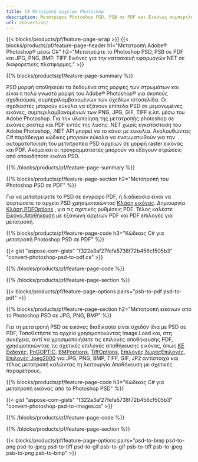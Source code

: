 ```yaml
---
title: C# Μετατροπή αρχείων Photoshop
description: Μετατρέψτε Photoshop PSD, PSB σε PDF και Εικόνες συμπεριλαμβανομένων των BMP, JPG, PNG, TIFF με λίγες γραμμές κώδικα C# μέσω της βιβλιοθήκης .NET.
url: conversion/
---
```


{{< blocks/products/pf/feature-page-wrap >}}
{{< blocks/products/pf/feature-page-header h1="Μετατροπή Adobe® Photoshop® μέσω C#" h2="Μετατρέψτε το Photoshop PSD, PSB σε PDF και JPG, PNG, BMP, TIFF Εικόνες για την κατασκευή εφαρμογών NET σε διαφορετικές πλατφόρμες." >}}

{{% blocks/products/pf/feature-page-summary %}}

PSD μορφή αποθηκεύει τα δεδομένα στις μορφές των στρωμάτων και είναι η πολύ γνωστό μορφή του Adobe® Photoshop® για σκοπούς σχεδιασμού, συμπεριλαμβανομένων των σχεδίων ιστοσελίδα. Οι σχεδιαστές μπορούν εύκολα να εξάγουν επίπεδα PSD σε μεμονωμένες εικόνες, συμπεριλαμβανομένων των PNG, JPG, GIF, TIFF κ.λπ. μέσω του Adobe Photoshop. Για την υλοποίηση της μετατροπής photoshop σε εικόνες ράστερ και PDF εντός της λύσης .NET χωρίς εγκατάσταση του Adobe Photoshop, .NET API μπορεί να το κάνει με ευκολία. Ακολουθώντας C# παράδειγμα κώδικες μπορούν εύκολα να ενσωματωθούν για την αυτοματοποίηση του μετατροπέα PSD αρχείων σε μορφή raster εικόνας και PDF. Ακόμα και οι προγραμματιστές μπορούν να εξάγουν στρώσεις από οποιαδήποτε εικόνα PSD.


{{% /blocks/products/pf/feature-page-summary %}}

{{% blocks/products/pf/feature-page-section h2="Μετατροπή του Photoshop PSD σε PDF" %}}

Για να μετατρέψετε το PSD σε έγγραφο PDF, η διαδικασία είναι να φορτώσετε το αρχείο PSD χρησιμοποιώντας [Κλάση εικόνας](https://apireference.aspose.com/net/psd/aspose.psd/image). Δημιουργία [Κλάση PDFOptions](https://apireference.aspose.com/net/psd/aspose.psd.imageoptions/pdfoptions) , για τις σχετικές ρυθμίσεις PDF. Τέλος καλέστε [Εικόνα.Αποθήκευση](https://apireference.aspose.com/net/psd/aspose.psd.image/save/methods/3) με εξαγωγή αρχείων PDF και PDF επιλογές για μετατροπή.

{{% blocks/products/pf/feature-page-code h3="Κώδικας C# για μετατροπή Photoshop PSD σε PDF" %}}

{{< gist "aspose-com-gists" "f322a3af27fefa5738f72b456cf505b3" "convert-photoshop-psd-to-pdf.cs" >}}

{{% /blocks/products/pf/feature-page-code %}}

{{% /blocks/products/pf/feature-page-section %}}

{{< blocks/products/pf/feature-page-options pairs="psb-to-pdf psd-to-pdf" >}}

{{% blocks/products/pf/feature-page-section h2="Μετατροπή εικόνων από το Photoshop PSD σε JPG, PNG, BMP" %}}

Για τη μετατροπή PSD σε εικόνες διαδικασία είναι σχεδόν ίδια με PSD σε PDF, Τοποθετήστε το αρχείο χρησιμοποιώντας Image.Load και, στη συνέχεια, αντί να χρησιμοποιήσετε τις επιλογές αποθήκευσης PDF, χρησιμοποιώντας τις σχετικές επιλογές αποθήκευσης εικόνας, όπως [ΚΕ Εκδοχές](https://apireference.aspose.com/net/psd/aspose.psd.imageoptions/jpegoptions), [PnGOPTIC](https://apireference.aspose.com/net/psd/aspose.psd.imageoptions/pngoptions),  [BMPoptions](https://apireference.aspose.com/net/psd/aspose.psd.imageoptions/bmpoptions), [TiffOptions](https://apireference.aspose.com/net/psd/aspose.psd.imageoptions/tiffoptions),  [Επιλογές δώροςΕπιλογές](https://apireference.aspose.com/net/psd/aspose.psd.imageoptions/gifoptions), [Επιλογές Jpeg2000](https://apireference.aspose.com/net/psd/aspose.psd.imageoptions/jpeg2000options) για JPG, PNG, BMP, TIFF, GIF, JP2 αντίστοιχα και τέλος μετατροπή καλώντας τη λειτουργία Αποθήκευση με σχετικές παραμέτρους.


{{% blocks/products/pf/feature-page-code h3="Κώδικας C# για μετατροπή εικόνας από το Photoshop PSD" %}}

{{< gist "aspose-com-gists" "f322a3af27fefa5738f72b456cf505b3" "convert-photoshop-psd-to-images.cs" >}}

{{% /blocks/products/pf/feature-page-code %}}

{{% /blocks/products/pf/feature-page-section %}}

{{< blocks/products/pf/feature-page-options pairs="psd-to-bmp psd-to-png psd-to-jpeg psd-to-tiff psd-to-gif psb-to-gif psb-to-tiff psb-to-jpeg psb-to-png psb-to-bmp" >}}
